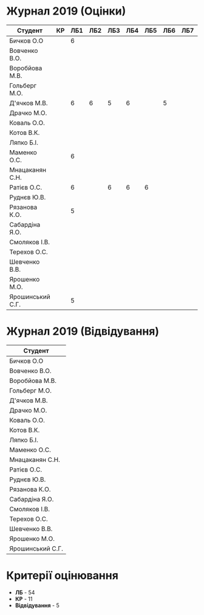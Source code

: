 # Журнал 2019 (Оцінки)

|Студент|КР|ЛБ1|ЛБ2|ЛБ3|ЛБ4|ЛБ5|ЛБ6|ЛБ7|ЛБ8|ЛБ9|
|-|-|-|-|-|-|-|-|-|-|-|
|Бичков О.О||6|||||||||
|Вовченко В.О.|||||||||||
|Воробйова М.В.|||||||||||
|Гольберг М.О.|||||||||||
|Д'ячков М.В.||6|6|5|6||5||||
|Драчко М.О.|||||||||||
|Коваль О.О.|||||||||||
|Котов В.К.|||||||||||
|Ляпко Б.І.|||||||||||
|Маменко О.С.||6|||||||||
|Мнацаканян С.Н.|||||||||||
|Ратієв О.С.||6||6|6|6|||||
|Руднєв Ю.В.|||||||||||
|Рязанова К.О.||5|||||||||
|Сабардіна Я.О.|||||||||||
|Смоляков І.В.|||||||||||
|Терехов О.С.|||||||||||
|Шевченко В.В.|||||||||||
|Ярошенко М.О.|||||||||||
|Ярошинський С.Г.||5|||||||||

# Журнал 2019 (Відвідування)

|Студент|
|-|
|Бичков О.О|
|Вовченко В.О.|
|Воробйова М.В.|
|Гольберг М.О.|
|Д'ячков М.В.|
|Драчко М.О.|
|Коваль О.О.|
|Котов В.К.|
|Ляпко Б.І.|
|Маменко О.С.|
|Мнацаканян С.Н.|
|Ратієв О.С.|
|Руднєв Ю.В.|
|Рязанова К.О.|
|Сабардіна Я.О.|
|Смоляков І.В.|
|Терехов О.С.|
|Шевченко В.В.|
|Ярошенко М.О.|
|Ярошинський С.Г.|

# Критерії оцінювання

- **ЛБ** - 54
- **КР** - 11
- **Відвідування** - 5